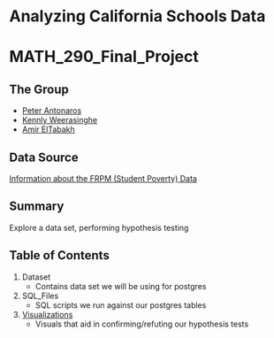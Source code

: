 # Analyzing California Schools Data
# MATH_290_Final_Project

## The Group
- [Peter Antonaros](https://github.com/peterantonarosjr/QC_MATH_342)
- [Kennly Weerasinghe](https://github.com/wskennly)
- [Amir ElTabakh](https://github.com/sfnxboy)

## Data Source

[Information about the FRPM (Student Poverty) Data](https://www.cde.ca.gov/ds/ad/filesspfrpm.asp)


## Summary
Explore a data set, performing hypothesis testing

## Table of Contents
1. Dataset
    * Contains data set we will be using for postgres
2. SQL_Files
    * SQL scripts we run against our postgres tables
3. [Visualizations](https://github.com/peterantonarosjr/MATH_290_FinalProject/tree/main/Visualizations)
    * Visuals that aid in confirming/refuting our hypothesis tests


